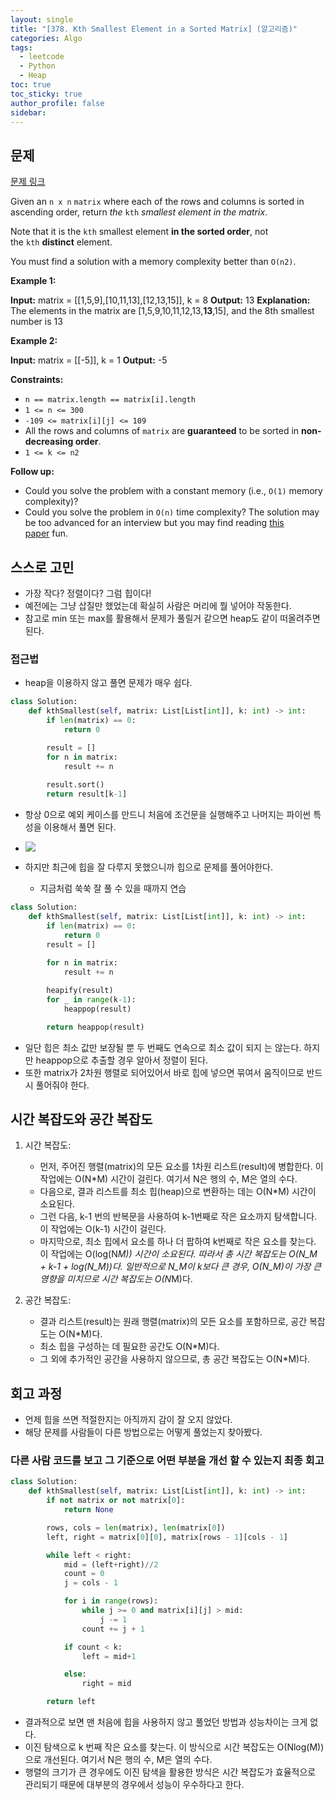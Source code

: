 ```yaml
---
layout: single
title: "[378. Kth Smallest Element in a Sorted Matrix] (알고리즘)"
categories: Algo
tags:
  - leetcode
  - Python
  - Heap
toc: true
toc_sticky: true
author_profile: false
sidebar:
---
```

## 문제

[문제 링크](https://leetcode.com/problems/kth-smallest-element-in-a-sorted-matrix/)

Given an `n x n` `matrix` where each of the rows and columns is sorted in ascending order, return _the_ `kth` _smallest element in the matrix_.

Note that it is the `kth` smallest element **in the sorted order**, not the `kth` **distinct** element.

You must find a solution with a memory complexity better than `O(n2)`.

**Example 1:**

**Input:** matrix = [[1,5,9],[10,11,13],[12,13,15]], k = 8
**Output:** 13
**Explanation:** The elements in the matrix are [1,5,9,10,11,12,13,**13**,15], and the 8th smallest number is 13

**Example 2:**

**Input:** matrix = [[-5]], k = 1
**Output:** -5

**Constraints:**

- `n == matrix.length == matrix[i].length`
- `1 <= n <= 300`
- `-109 <= matrix[i][j] <= 109`
- All the rows and columns of `matrix` are **guaranteed** to be sorted in **non-decreasing order**.
- `1 <= k <= n2`

**Follow up:**

- Could you solve the problem with a constant memory (i.e., `O(1)` memory complexity)?
- Could you solve the problem in `O(n)` time complexity? The solution may be too advanced for an interview but you may find reading [this paper](http://www.cse.yorku.ca/~andy/pubs/X+Y.pdf) fun.

## 스스로 고민

- 가장 작다? 정렬이다? 그럼 힙이다!
- 예전에는 그냥 삽질만 했었는데 확실히 사람은 머리에 뭘 넣어야 작동한다.
- 참고로 min 또는 max를 활용해서 문제가 풀릴거 같으면 heap도 같이 떠올려주면 된다.
### 접근법

- heap을 이용하지 않고 풀면 문제가 매우 쉽다.

```python
class Solution:
    def kthSmallest(self, matrix: List[List[int]], k: int) -> int:
        if len(matrix) == 0:
            return 0

        result = []
        for n in matrix:
            result += n
            
        result.sort()
        return result[k-1]
```

- 항상 0으로 예외 케이스를 만드니 처음에 조건문을 실행해주고 나머지는 파이썬 특성을 이용해서 풀면 된다.
- ![](https://i.imgur.com/6Hwh5Ie.png)

- 하지만 최근에 힙을 잘 다루지 못했으니까 힙으로 문제를 풀어야한다.
	- 지금처럼 쑥쑥 잘 풀 수 있을 때까지 연습

```python
class Solution:
    def kthSmallest(self, matrix: List[List[int]], k: int) -> int:
        if len(matrix) == 0:
            return 0
        result = []
        
        for n in matrix:
            result += n

        heapify(result)
        for _ in range(k-1):
            heappop(result)

        return heappop(result)
```

- 일단 힙은 최소 값만 보장될 뿐 두 번째도 연속으로 최소 값이 되지 는 않는다. 하지만 heappop으로 추출할 경우 알아서 정렬이 된다.
- 또한 matrix가 2차원 행렬로 되어있어서 바로 힙에 넣으면 묶여서 움직이므로 반드시 풀어줘야 한다.

## 시간 복잡도와 공간 복잡도

1. 시간 복잡도:
    - 먼저, 주어진 행렬(matrix)의 모든 요소를 1차원 리스트(result)에 병합한다. 이 작업에는 O(N*M) 시간이 걸린다. 여기서 N은 행의 수, M은 열의 수다.
    - 다음으로, 결과 리스트를 최소 힙(heap)으로 변환하는 데는 O(N*M) 시간이 소요된다.
    - 그런 다음, k-1 번의 반복문을 사용하여 k-1번째로 작은 요소까지 탐색합니다. 이 작업에는 O(k-1) 시간이 걸린다.
    - 마지막으로, 최소 힙에서 요소를 하나 더 팝하여 k번째로 작은 요소를 찾는다. 이 작업에는 O(log(N*M)) 시간이 소요된다.
    따라서 총 시간 복잡도는 O(N_M + k-1 + log(N_M))다. 일반적으로 N_M이 k보다 큰 경우, O(N_M)이 가장 큰 영향을 미치므로 시간 복잡도는 O(N*M)다.
    
2. 공간 복잡도:
    - 결과 리스트(result)는 원래 행렬(matrix)의 모든 요소를 포함하므로, 공간 복잡도는 O(N*M)다.
    - 최소 힙을 구성하는 데 필요한 공간도 O(N*M)다.
    - 그 외에 추가적인 공간을 사용하지 않으므로, 총 공간 복잡도는 O(N*M)다.

## 회고 과정

- 언제 힙을 쓰면 적절한지는 아직까지 감이 잘 오지 않았다.
- 해당 문제를 사람들이 다른 방법으로는 어떻게 풀었는지 찾아봤다.

### 다른 사람 코드를 보고 그 기준으로 어떤 부분을 개선 할 수 있는지 최종 회고

```python
class Solution:
    def kthSmallest(self, matrix: List[List[int]], k: int) -> int:
        if not matrix or not matrix[0]:
            return None

        rows, cols = len(matrix), len(matrix[0])
        left, right = matrix[0][0], matrix[rows - 1][cols - 1]

        while left < right:
            mid = (left+right)//2
            count = 0
            j = cols - 1

            for i in range(rows):
                while j >= 0 and matrix[i][j] > mid:
                    j -= 1
                count += j + 1

            if count < k:
                left = mid+1

            else:
                right = mid

        return left
```

- 결과적으로 보면 맨 처음에 힙을 사용하지 않고 풀었던 방법과 성능차이는 크게 없다.
- 이진 탐색으로 k 번째 작은 요소를 찾는다. 이 방식으로 시간 복잡도는 O(Nlog(M))으로 개선된다. 여기서 N은 행의 수, M은 열의 수다.
- 행렬의 크기가 큰 경우에도 이진 탐색을 활용한 방식은 시간 복잡도가 효율적으로 관리되기 때문에 대부분의 경우에서 성능이 우수하다고 한다.
